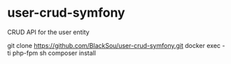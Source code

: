 # user-crud-symfony
CRUD API for the user entity

git clone https://github.com/BlackSou/user-crud-symfony.git
docker exec -ti php-fpm sh
composer install
